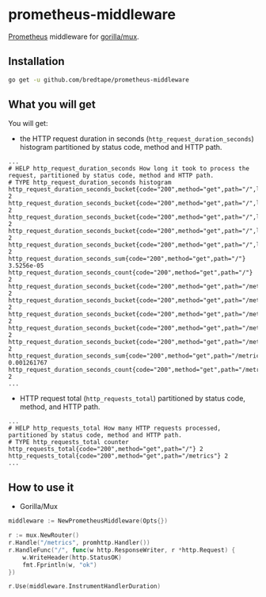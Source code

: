 # prometheus-middleware

[Prometheus](http://prometheus.io) middleware for [gorilla/mux](https://github.com/gorilla/mux).

## Installation

```bash
go get -u github.com/bredtape/prometheus-middleware
```

## What you will get

You will get:

- the HTTP request duration in seconds (`http_request_duration_seconds`) histogram partitioned by status code, method and HTTP path.

```
...
# HELP http_request_duration_seconds How long it took to process the request, partitioned by status code, method and HTTP path.
# TYPE http_request_duration_seconds histogram
http_request_duration_seconds_bucket{code="200",method="get",path="/",le="0.3"} 2
http_request_duration_seconds_bucket{code="200",method="get",path="/",le="1"} 2
http_request_duration_seconds_bucket{code="200",method="get",path="/",le="2.5"} 2
http_request_duration_seconds_bucket{code="200",method="get",path="/",le="5"} 2
http_request_duration_seconds_bucket{code="200",method="get",path="/",le="+Inf"} 2
http_request_duration_seconds_sum{code="200",method="get",path="/"} 3.5256e-05
http_request_duration_seconds_count{code="200",method="get",path="/"} 2
http_request_duration_seconds_bucket{code="200",method="get",path="/metrics",le="0.3"} 2
http_request_duration_seconds_bucket{code="200",method="get",path="/metrics",le="1"} 2
http_request_duration_seconds_bucket{code="200",method="get",path="/metrics",le="2.5"} 2
http_request_duration_seconds_bucket{code="200",method="get",path="/metrics",le="5"} 2
http_request_duration_seconds_bucket{code="200",method="get",path="/metrics",le="+Inf"} 2
http_request_duration_seconds_sum{code="200",method="get",path="/metrics"} 0.001261767
http_request_duration_seconds_count{code="200",method="get",path="/metrics"} 2
...
```

- HTTP request total (`http_requests_total`) partitioned by status code, method, and HTTP path.

```
...
# HELP http_requests_total How many HTTP requests processed, partitioned by status code, method and HTTP path.
# TYPE http_requests_total counter
http_requests_total{code="200",method="get",path="/"} 2
http_requests_total{code="200",method="get",path="/metrics"} 2
...
```

## How to use it

- Gorilla/Mux

```go
middleware := NewPrometheusMiddleware(Opts{})

r := mux.NewRouter()
r.Handle("/metrics", promhttp.Handler())
r.HandleFunc("/", func(w http.ResponseWriter, r *http.Request) {
    w.WriteHeader(http.StatusOK)
    fmt.Fprintln(w, "ok")
})

r.Use(middleware.InstrumentHandlerDuration)
```
